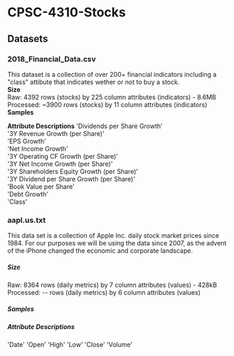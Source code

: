 # **CPSC-4310-Stocks** # 

## Datasets ##
### 2018_Financial_Data.csv ###
This dataset is a collection of over 200+ financial indicators including a "class" attibute that indicates wether or not to buy a stock.    
**Size**    
Raw: 4392 rows (stocks) by 225 column attributes (indicators) - 8.6MB     
Processed: ~3900 rows (stocks) by 11 column attributes (indicators)     
**Samples**

**Attribute Descriptions**
'Dividends per Share Growth'    
'3Y Revenue Growth (per Share)'    
'EPS Growth'    
'Net Income Growth'   
'3Y Operating CF Growth (per Share)'    
'3Y Net Income Growth (per Share)'    
'3Y Shareholders Equity Growth (per Share)'   
'3Y Dividend per Share Growth (per Share)'    
'Book Value per Share'    
'Debt Growth'   
'Class'   

### aapl.us.txt ###
This data set is a collection of Apple Inc. daily stock market prices since 1984. For our purposes we will be using the data since 2007, as the advent of the iPhone changed the economic and corporate landscape. 
##### Size #####
Raw: 8364 rows (daily metrics) by 7 column attributes (values) - 428kB
Processed: -- rows (daily metrics) by 6 column attributes (values) 
##### Samples #####

##### Attribute Descriptions #####
'Date'
'Open'
'High'
'Low'
'Close'
'Volume'

